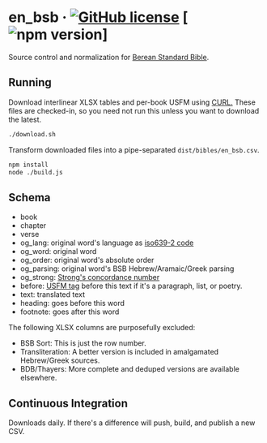 # en_bsb &middot; [![GitHub license](https://img.shields.io/github/license/openbible-io/en_bsb)](https://github.com/facebook/react/blob/main/LICENSE) [![npm version](https://img.shields.io/npm/v/react.svg?style=flat)]

Source control and normalization for [Berean Standard Bible](https://bereanbible.com/).

## Running
Download interlinear XLSX tables and per-book USFM using [CURL.](https://curl.se/)
These files are checked-in, so you need not run this unless you want to download the latest.
```sh
./download.sh
```

Transform downloaded files into a pipe-separated `dist/bibles/en_bsb.csv`.
```sh
npm install
node ./build.js
```

## Schema
- book
- chapter
- verse
- og_lang: original word's language as [iso639-2 code](https://www.loc.gov/standards/iso639-2/php/code_list.php)
- og_word: original word
- og_order: original word's absolute order
- og_parsing: original word's BSB Hebrew/Aramaic/Greek parsing
- og_strong: [Strong's concordance number](https://strongsconcordance.org/)
- before: [USFM tag](https://ubsicap.github.io/usfm/index.html) before this text if it's a paragraph, list, or poetry.
- text: translated text
- heading: goes before this word
- footnote: goes after this word

The following XLSX columns are purposefully excluded:
- BSB Sort: This is just the row number.
- Transliteration: A better version is included in amalgamated Hebrew/Greek sources.
- BDB/Thayers: More complete and deduped versions are available elsewhere.

## Continuous Integration
Downloads daily. If there's a difference will push, build, and publish a new CSV.
